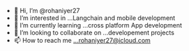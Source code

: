- 👋 Hi, I’m @rohaniyer27
- 👀 I’m interested in ...Langchain and mobile development 
- 🌱 I’m currently learning ...cross platform App development 
- 💞️ I’m looking to collaborate on ...developement projects
- 📫 How to reach me ...rohaniyer27@icloud.com

<!---
rohaniyer27/rohaniyer27 is a ✨ special ✨ repository because its `README.md` (this file) appears on your GitHub profile.
You can click the Preview link to take a look at your changes.
--->




